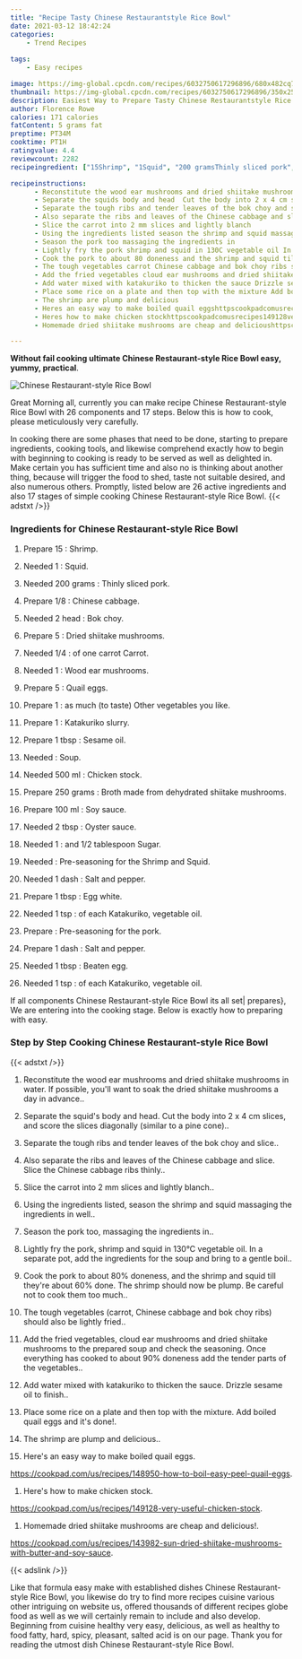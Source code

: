 ```yaml
---
title: "Recipe Tasty Chinese Restaurantstyle Rice Bowl"
date: 2021-03-12 18:42:24
categories:
    - Trend Recipes
    
tags:
    - Easy recipes

image: https://img-global.cpcdn.com/recipes/6032750617296896/680x482cq70/chinese-restaurant-style-rice-bowl-recipe-main-photo.jpg
thumbnail: https://img-global.cpcdn.com/recipes/6032750617296896/350x250cq70/chinese-restaurant-style-rice-bowl-recipe-main-photo.jpg
description: Easiest Way to Prepare Tasty Chinese Restaurantstyle Rice Bowl with 26 ingredients and 17 stages of easy cooking.
author: Florence Rowe
calories: 171 calories
fatContent: 5 grams fat
preptime: PT34M
cooktime: PT1H
ratingvalue: 4.4
reviewcount: 2282
recipeingredient: ["15Shrimp", "1Squid", "200 gramsThinly sliced pork", "1/8Chinese cabbage", "2 headBok choy", "5Dried shiitake mushrooms", "1/4of one carrot Carrot", "1Wood ear mushrooms", "5Quail eggs", "1as much to taste Other vegetables you like", "1Katakuriko slurry", "1 tbspSesame oil", "Soup", "500 mlChicken stock", "250 gramsBroth made from dehydrated shiitake mushrooms", "100 mlSoy sauce", "2 tbspOyster sauce", "1and 12 tablespoon Sugar", "Preseasoning for the Shrimp and Squid", "1 dashSalt and pepper", "1 tbspEgg white", "1 tspof each Katakuriko vegetable oil", "Preseasoning for the pork", "1 dashSalt and pepper", "1 tbspBeaten egg", "1 tspof each Katakuriko vegetable oil"]

recipeinstructions: 
      - Reconstitute the wood ear mushrooms and dried shiitake mushrooms in water If possible youll want to soak the dried shiitake mushrooms a day in advance 
      - Separate the squids body and head  Cut the body into 2 x 4 cm slices and score the slices diagonally similar to a pine cone 
      - Separate the tough ribs and tender leaves of the bok choy and slice 
      - Also separate the ribs and leaves of the Chinese cabbage and slice  Slice the Chinese cabbage ribs thinly 
      - Slice the carrot into 2 mm slices and lightly blanch 
      - Using the ingredients listed season the shrimp and squid massaging the ingredients in well 
      - Season the pork too massaging the ingredients in 
      - Lightly fry the pork shrimp and squid in 130C vegetable oil In a separate pot add the ingredients for the soup and bring to a gentle boil 
      - Cook the pork to about 80 doneness and the shrimp and squid till theyre about 60 done The shrimp should now be plump Be careful not to cook them too much 
      - The tough vegetables carrot Chinese cabbage and bok choy ribs should also be lightly fried 
      - Add the fried vegetables cloud ear mushrooms and dried shiitake mushrooms to the prepared soup and check the seasoning Once everything has cooked to about 90 doneness add the tender parts of the vegetables 
      - Add water mixed with katakuriko to thicken the sauce Drizzle sesame oil to finish 
      - Place some rice on a plate and then top with the mixture Add boiled quail eggs and its done 
      - The shrimp are plump and delicious 
      - Heres an easy way to make boiled quail eggshttpscookpadcomusrecipes148950howtoboileasypeelquaileggs 
      - Heres how to make chicken stockhttpscookpadcomusrecipes149128veryusefulchickenstock 
      - Homemade dried shiitake mushrooms are cheap and delicioushttpscookpadcomusrecipes143982sundriedshiitakemushroomswithbutterandsoysauce

---
```




**Without fail cooking ultimate Chinese Restaurant-style Rice Bowl easy, yummy, practical**. 


![Chinese Restaurant-style Rice Bowl](https://img-global.cpcdn.com/recipes/6032750617296896/680x482cq70/chinese-restaurant-style-rice-bowl-recipe-main-photo.jpg "Chinese Restaurant-style Rice Bowl")




Great Morning all, currently you can make recipe Chinese Restaurant-style Rice Bowl with 26 components and 17 steps. Below this is how to cook, please meticulously very carefully.

In cooking there are some phases that need to be done, starting to prepare ingredients, cooking tools, and likewise comprehend exactly how to begin with beginning to cooking is ready to be served as well as delighted in. Make certain you has sufficient time and also no is thinking about another thing, because will trigger the food to shed, taste not suitable desired, and also numerous others. Promptly, listed below are 26 active ingredients and also 17 stages of simple cooking Chinese Restaurant-style Rice Bowl.
{{< adstxt />}}

### Ingredients for Chinese Restaurant-style Rice Bowl


1. Prepare 15 : Shrimp.

1. Needed 1 : Squid.

1. Needed 200 grams : Thinly sliced pork.

1. Prepare 1/8 : Chinese cabbage.

1. Needed 2 head : Bok choy.

1. Prepare 5 : Dried shiitake mushrooms.

1. Needed 1/4 : of one carrot Carrot.

1. Needed 1 : Wood ear mushrooms.

1. Prepare 5 : Quail eggs.

1. Prepare 1 : as much (to taste) Other vegetables you like.

1. Prepare 1 : Katakuriko slurry.

1. Prepare 1 tbsp : Sesame oil.

1. Needed  : Soup.

1. Needed 500 ml : Chicken stock.

1. Prepare 250 grams : Broth made from dehydrated shiitake mushrooms.

1. Prepare 100 ml : Soy sauce.

1. Needed 2 tbsp : Oyster sauce.

1. Needed 1 : and 1/2 tablespoon Sugar.

1. Needed  : Pre-seasoning for the Shrimp and Squid.

1. Needed 1 dash : Salt and pepper.

1. Prepare 1 tbsp : Egg white.

1. Needed 1 tsp : of each Katakuriko, vegetable oil.

1. Prepare  : Pre-seasoning for the pork.

1. Prepare 1 dash : Salt and pepper.

1. Needed 1 tbsp : Beaten egg.

1. Needed 1 tsp : of each Katakuriko, vegetable oil.



If all components Chinese Restaurant-style Rice Bowl its all set| prepares}, We are entering into the cooking stage. Below is exactly how to preparing with easy.

### Step by Step Cooking Chinese Restaurant-style Rice Bowl

{{< adstxt />}}


1. Reconstitute the wood ear mushrooms and dried shiitake mushrooms in water. If possible, you&#39;ll want to soak the dried shiitake mushrooms a day in advance..



1. Separate the squid&#39;s body and head.  Cut the body into 2 x 4 cm slices, and score the slices diagonally (similar to a pine cone)..



1. Separate the tough ribs and tender leaves of the bok choy and slice..



1. Also separate the ribs and leaves of the Chinese cabbage and slice.  Slice the Chinese cabbage ribs thinly..



1. Slice the carrot into 2 mm slices and lightly blanch..



1. Using the ingredients listed, season the shrimp and squid massaging the ingredients in well..



1. Season the pork too, massaging the ingredients in..



1. Lightly fry the pork, shrimp and squid in 130°C vegetable oil. In a separate pot, add the ingredients for the soup and bring to a gentle boil..



1. Cook the pork to about 80% doneness, and the shrimp and squid till they&#39;re about 60% done. The shrimp should now be plump. Be careful not to cook them too much..



1. The tough vegetables (carrot, Chinese cabbage and bok choy ribs) should also be lightly fried..



1. Add the fried vegetables, cloud ear mushrooms and dried shiitake mushrooms to the prepared soup and check the seasoning. Once everything has cooked to about 90% doneness add the tender parts of the vegetables..



1. Add water mixed with katakuriko to thicken the sauce. Drizzle sesame oil to finish..



1. Place some rice on a plate and then top with the mixture. Add boiled quail eggs and it&#39;s done!.



1. The shrimp are plump and delicious..



1. Here&#39;s an easy way to make boiled quail eggs.

https://cookpad.com/us/recipes/148950-how-to-boil-easy-peel-quail-eggs.



1. Here&#39;s how to make chicken stock.

https://cookpad.com/us/recipes/149128-very-useful-chicken-stock.



1. Homemade dried shiitake mushrooms are cheap and delicious!.

https://cookpad.com/us/recipes/143982-sun-dried-shiitake-mushrooms-with-butter-and-soy-sauce.





{{< adslink />}}

Like that formula easy make with established dishes Chinese Restaurant-style Rice Bowl, you likewise do try to find more recipes cuisine various other intriguing on website us, offered thousands of different recipes globe food as well as we will certainly remain to include and also develop. Beginning from cuisine healthy very easy, delicious, as well as healthy to food fatty, hard, spicy, pleasant, salted acid is on our page. Thank you for reading the utmost dish Chinese Restaurant-style Rice Bowl.
